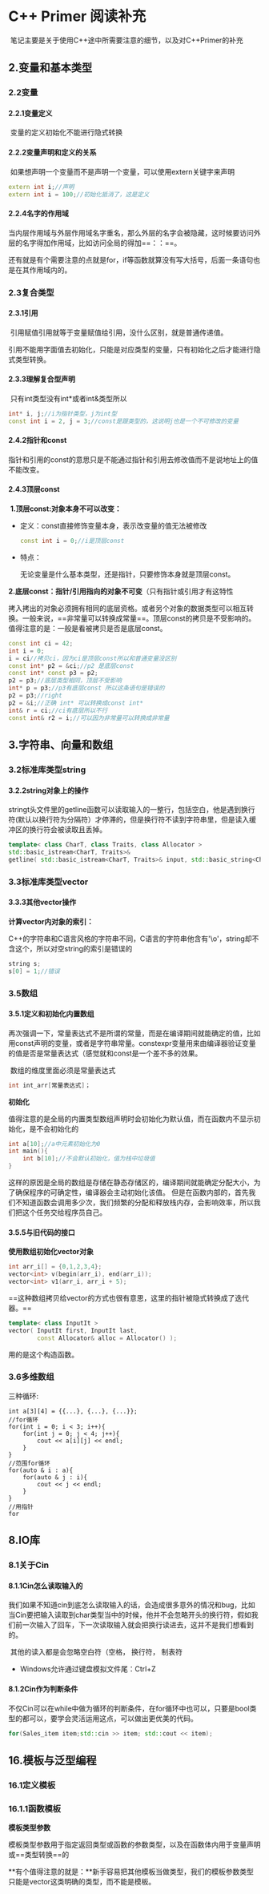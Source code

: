 # C++ Primer 阅读补充

​	笔记主要是关于使用C++途中所需要注意的细节，以及对C++Primer的补充

## 2.变量和基本类型

### 2.2变量

#### 2.2.1变量定义

​	变量的定义初始化不能进行隐式转换

#### 2.2.2变量声明和定义的关系

​	如果想声明一个变量而不是声明一个变量，可以使用extern关键字来声明

```cpp
extern int i;//声明
extern int i = 100;//初始化抵消了，这是定义
```

#### 2.2.4名字的作用域

​	当内层作用域与外层作用域名字重名，那么外层的名字会被隐藏，这时候要访问外层的名字得加作用域，比如访问全局的得加==：：==。

​	还有就是有个需要注意的点就是for，if等函数就算没有写大括号，后面一条语句也是在其作用域内的。

### 2.3复合类型

#### 2.3.1引用

​	引用赋值引用就等于变量赋值给引用，没什么区别，就是普通传递值。

​	引用不能用字面值去初始化，只能是对应类型的变量，只有初始化之后才能进行隐式类型转换。

#### 2.3.3理解复合型声明

​	只有int类型没有int*或者int&类型所以

```cpp
int* i, j;//i为指针类型，j为int型
const int i = 2, j = 3;//const是跟类型的，这说明j也是一个不可修改的变量
```

#### 2.4.2指针和const

​	指针和引用的const的意思只是不能通过指针和引用去修改值而不是说地址上的值不能改变。

#### 2.4.3顶层const

​	**1.顶层const:对象本身不可以改变：**

- 定义：const直接修饰变量本身，表示改变量的值无法被修改

  ```cpp
  const int i = 0;//i是顶层const
  ```

- 特点：

  无论变量是什么基本类型，还是指针，只要修饰本身就是顶层const。

**2.底层const：指针/引用指向的对象不可变**（只有指针或引用才有这特性

​	拷入拷出的对象必须拥有相同的底层资格。或者另个对象的数据类型可以相互转换。一般来说，==非常量可以转换成常量==。顶层const的拷贝是不受影响的。值得注意的是：一般是看被拷贝是否是底层const。

```cpp
const int ci = 42;
int i = 0;
i = ci//拷贝ci，因为ci是顶层const所以和普通变量没区别
const int* p2 = &ci;//p2 是底层const
const int* const p3 = p2;
p2 = p3;//底层类型相同，顶层不受影响
int* p = p3;//p3有底层const 所以这条语句是错误的
p2 = p3;//right
p2 = &i;//正确 int* 可以转换成const int*
int& r = ci;//ci有底层所以不行
const int& r2 = i;//可以因为非常量可以转换成非常量
```

## 3.字符串、向量和数组

### 3.2标准库类型string

#### 3.2.2string对象上的操作

​	stringt头文件里的getline函数可以读取输入的一整行，包括空白，他是遇到换行符(默认以换行符为分隔符）才停滞的，但是换行符不读到字符串里，但是读入缓冲区的换行符会被读取且丢掉。

```cpp
template< class CharT, class Traits, class Allocator >
std::basic_istream<CharT, Traits>&
getline( std::basic_istream<CharT, Traits>& input, std::basic_string<CharT, Traits, Allocator>& str );
```

### 3.3标准库类型vector

#### 3.3.3其他vector操作

**计算vector内对象的索引：**

​	C++的字符串和C语言风格的字符串不同，C语言的字符串他含有'\o'，string却不含这个，所以对空string的索引是错误的

```cpp
string s;
s[0] = 1;//错误
```

### 3.5数组

#### 3.5.1定义和初始化内置数组

​	再次强调一下，常量表达式不是所谓的常量，而是在编译期间就能确定的值，比如用const声明的变量，或者是字符串常量。constexpr变量用来由编译器验证变量的值是否是常量表达式（感觉就和const是一个差不多的效果。

​	数组的维度里面必须是常量表达式

```cpp
int int_arr[常量表达式]；
```

**初始化**

​	值得注意的是全局的内置类型数组声明时会初始化为默认值，而在函数内不显示初始化，是不会初始化的

```cpp
int a[10];//a中元素初始化为0
int main(){
	int b[10];//不会默认初始化，值为栈中垃圾值
}
```

这样的原因是全局的数组是存储在静态存储区的，编译期间就能确定分配大小，为了确保程序的可确定性，编译器会主动初始化该值。
但是在函数内部的，首先我们不知道函数会调用多少次，我们频繁的分配和释放栈内存，会影响效率，所以我们把这个任务交给程序员自己。

#### 3.5.5与旧代码的接口

**使用数组初始化vector对象**

```cpp
int arr_i[] = {0,1,2,3,4};
vector<int> v(begin(arr_i), end(arr_i));
vector<int> v1(arr_i, arr_i + 5);
```

==这种数组拷贝给vector的方式也很有意思，这里的指针被隐式转换成了迭代器。==

```cpp
template< class InputIt >
vector( InputIt first, InputIt last,
        const Allocator& alloc = Allocator() );
```

用的是这个构造函数。

### 3.6多维数组

三种循环:

```
int a[3][4] = {{...}, {...}, {...}};
//for循环
for(int i = 0; i < 3; i++){
	for(int j = 0; j < 4; j++){
		cout << a[i][j] << endl;
	}
}
//范围for循环
for(auto & i : a){
	for(auto & j : i){
		cout << j << endl;
	}
}
//用指针
for
```





## 8.IO库

### 8.1关于Cin

#### 8.1.1Cin怎么读取输入的

​	我们如果不知道cin到底怎么读取输入的话，会造成很多意外的情况和bug，比如当Cin要把输入读取到char类型当中的时候，他并不会忽略开头的换行符，假如我们前一次输入了回车，下一次读取输入就会把换行读进去，这并不是我们想看到的。

​	其他的读入都是会忽略空白符（空格， 换行符， 制表符

- Windows允许通过键盘模拟文件尾：Ctrl+Z

#### 8.1.2Cin作为判断条件

​	不仅Cin可以在while中做为循环的判断条件，在for循环中也可以，只要是bool类型的都可以，要学会灵活运用这点，可以做出更优美的代码。

```c++
for(Sales_item item;std::cin >> item; std::cout << item);
```

## 16.模板与泛型编程

### 16.1定义模板

### 16.1.1函数模板

**模板类型参数**

​	模板类型参数用于指定返回类型或函数的参数类型，以及在函数体内用于变量声明或==类型转换==的

​	**有个值得注意的就是：**新手容易把其他模板当做类型，我们的模板参数类型只能是vector<int>这类明确的类型，而不能是模板。

